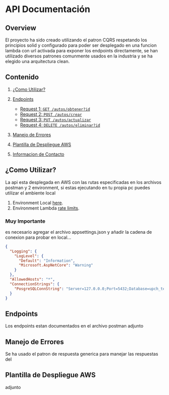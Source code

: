 # API Documentación
## Overview

El proyecto ha sido creado utilizando el patron CQRS respetando los principios solid y configurado para poder ser desplegado en una funcion lambda con url activada para exponer los endpoints directamente, se han utilizado diversos patrones comunmente usados en la industria y se ha elegido una arquitectura clean. 

## Contenido
1. [¿Como Utilizar?](#getting-started)
2. [Endpoints](#endpoints)
   - [Request 1: `GET /autos/obtener?id`](#get-users)
   - [Request 2: `POST /autos/crear`](#post-users)
   - [Request 3: `PUT /autos/actualizar`](#put-users-id)
   - [Request 4: `DELETE /autos/eliminar?id`](#delete-users-id)

3. [Manejo de Errores](#error-handling)
4. [Plantilla de Despliegue AWS](#error-handling)
5. [Informacion de Contacto](#contact-information)

## ¿Como Utilizar?

La api esta desplegada en AWS con las rutas especificadas en los archivos postman y 2 environment, si estas ejecutando en tu propia pc puedes utilizar el ambiente local
1. Environment Local [here](#).
2. Environment Lambda [rate limits](#rate-limits).

### Muy Importante
es necesario agregar el archivo appsettings.json y añadir la cadena de conexion para probar en local...
```json
{
  "Logging": {
    "LogLevel": {
      "Default": "Information",
      "Microsoft.AspNetCore": "Warning"
    }
  },
  "AllowedHosts": "*",
  "ConnectionStrings": {
    "PosgreSQLConnString": "Server=127.0.0.0;Port=5432;Database=upch_test_db;Username=root;Password=root"
  }
}
```

## Endpoints

Los endpoints estan documentados en el archivo postman adjunto

## Manejo de Errores

Se ha usado el patron de respuesta generica para manejar las respuestas del 

## Plantilla de Despliegue AWS
 adjunto





